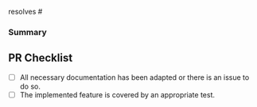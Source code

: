 <!-- Mention the issue that this PR resolves. Delete if there is no corresponding issue -->
resolves #

### Summary
<!-- Add a few sentences describing the main changes introduced in this PR. -->
<!-- Only relevant if the corresponding issue does not already describe enough. -->

## PR Checklist
<!-- Check completed items of strikethrough irrelevant items (using ~~text~~) -->
- [ ] All necessary documentation has been adapted or there is an issue to do so.
- [ ] The implemented feature is covered by an appropriate test.
